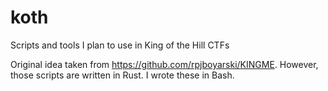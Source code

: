 # koth
Scripts and tools I plan to use in King of the Hill CTFs

Original idea taken from https://github.com/rpjboyarski/KINGME. However, those scripts are written in Rust. I wrote these in Bash.
